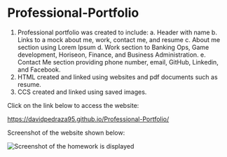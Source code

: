 # Professional-Portfolio
1. Professional portfolio was created to include:
  a. Header with name
  b. Links to a mock about me, work, contact me, and resume
  c. About me section using Lorem Ipsum
  d. Work section to Banking Ops, Game development, Horiseon, Finance, and Business Administration.
  e. Contact Me section providing phone number, email, GitHub, Linkedin, and Facebook.
 2. HTML created and linked using websites and pdf documents such as resume.
 3. CCS created and linked using saved images.

Click on the link below to access the website:

https://davidpedraza95.github.io/Professional-Portfolio/

Screenshot of the website shown below:

![Screenshot of the homework is displayed]()
